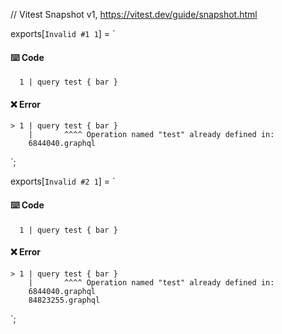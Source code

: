 // Vitest Snapshot v1, https://vitest.dev/guide/snapshot.html

exports[`Invalid #1 1`] = `
#### ⌨️ Code

      1 | query test { bar }

#### ❌ Error

    > 1 | query test { bar }
        |       ^^^^ Operation named "test" already defined in:
    	6844040.graphql
`;

exports[`Invalid #2 1`] = `
#### ⌨️ Code

      1 | query test { bar }

#### ❌ Error

    > 1 | query test { bar }
        |       ^^^^ Operation named "test" already defined in:
    	6844040.graphql
    	84823255.graphql
`;
